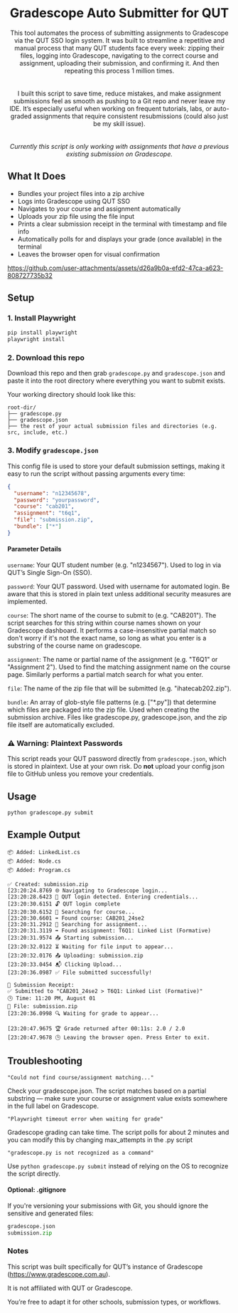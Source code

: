 <div align="center">
  
# Gradescope Auto Submitter for QUT

This tool automates the process of submitting assignments to Gradescope via the QUT SSO login system. It was built to streamline a repetitive and manual process that many QUT students face every week: zipping their files, logging into Gradescope, navigating to the correct course and assignment, uploading their submission, and confirming it. And then repeating this process 1 million times.
</br>  
</br>
I built this script to save time, reduce mistakes, and make assignment submissions feel as smooth as pushing to a Git repo and never leave my IDE. It’s especially useful when working on frequent tutorials, labs, or auto-graded assignments that require consistent resubmissions (could also just be my skill issue).
</br>  
</br>
*Currently this script is only working with assignments that have a previous existing submission on Gradescope.*

</div>

## What It Does

- Bundles your project files into a zip archive
- Logs into Gradescope using QUT SSO
- Navigates to your course and assignment automatically
- Uploads your zip file using the file input
- Prints a clear submission receipt in the terminal with timestamp and file info
- Automatically polls for and displays your grade (once available) in the terminal
- Leaves the browser open for visual confirmation



https://github.com/user-attachments/assets/d26a9b0a-efd2-47ca-a623-808727735b32



## Setup

### 1. Install Playwright

```bash
pip install playwright
playwright install
```

### 2. Download this repo

Download this repo and then grab `gradescope.py` and `gradescope.json` and paste it into the root directory where everything you want to submit exists.

Your working directory should look like this:
```
root-dir/
├── gradescope.py
├── gradescope.json
├── the rest of your actual submission files and directories (e.g. src, include, etc.)
```

### 3. Modify `gradescope.json`

This config file is used to store your default submission settings, making it easy to run the script without passing arguments every time:

```json
{
  "username": "n12345678",
  "password": "yourpassword",
  "course": "cab201",
  "assignment": "t6q1",
  "file": "submission.zip",
  "bundle": ["*"]
}
```
#### Parameter Details
```username```:
Your QUT student number (e.g. "n1234567").
Used to log in via QUT’s Single Sign-On (SSO).

```password```:
Your QUT password.
Used with username for automated login. Be aware that this is stored in plain text unless additional security measures are implemented.

```course```:
The short name of the course to submit to (e.g. "CAB201").
The script searches for this string within course names shown on your Gradescope dashboard. It performs a case-insensitive partial match so don't worry if it's not the exact name, so long as what you enter is a substring of the course name on gradescope.

```assignment```:
The name or partial name of the assignment (e.g. "T6Q1" or "Assignment 2").
Used to find the matching assignment name on the course page. Similarly performs a partial match search for what you enter.

```file```:
The name of the zip file that will be submitted (e.g. "ihatecab202.zip").

```bundle```:
An array of glob-style file patterns (e.g. ["*.py"]) that determine which files are packaged into the zip file.
Used when creating the submission archive. Files like gradescope.py, gradescope.json, and the zip file itself are automatically excluded.

### ⚠️ Warning: Plaintext Passwords
This script reads your QUT password directly from `gradescope.json`, which is stored in plaintext. Use at your own risk. Do **not** upload your config json file to GitHub unless you remove your credentials.

## Usage

```bash
python gradescope.py submit
```

## Example Output

```
📦 Added: LinkedList.cs
📦 Added: Node.cs
📦 Added: Program.cs

✅ Created: submission.zip
[23:20:24.8769 🌐 Navigating to Gradescope login...
[23:20:28.6423 👤 QUT login detected. Entering credentials...
[23:20:30.6151 🔓 QUT login complete
[23:20:30.6152 📘 Searching for course...
[23:20:30.6601 ➡️ Found course: CAB201_24se2
[23:20:31.2912 📄 Searching for assignment...
[23:20:31.3119 ➡️ Found assignment: T6Q1: Linked List (Formative)
[23:20:31.9574 📤 Starting submission...
[23:20:32.0122 ⏳ Waiting for file input to appear...
[23:20:32.0176 📤 Uploading: submission.zip
[23:20:33.0454 📬 Clicking Upload...
[23:20:36.0987 ✅ File submitted successfully!

🧾 Submission Receipt:
✅ Submitted to "CAB201_24se2 > T6Q1: Linked List (Formative)"
🕒 Time: 11:20 PM, August 01
📁 File: submission.zip
[23:20:36.0998 🔍 Waiting for grade to appear...

[23:20:47.9675 🏆 Grade returned after 00:11s: 2.0 / 2.0
[23:20:47.9678 🕒 Leaving the browser open. Press Enter to exit.
```
## Troubleshooting
```"Could not find course/assignment matching..."```

Check your gradescope.json. The script matches based on a partial substring — make sure your course or assignment value exists somewhere in the full label on Gradescope.

```"Playwright timeout error when waiting for grade"```

Gradescope grading can take time. The script polls for about 2 minutes and you can modify this by changing max_attempts in the .py script

```"gradescope.py is not recognized as a command"```

Use ```python gradescope.py submit``` instead of relying on the OS to recognize the script directly.

#### Optional: .gitignore
If you're versioning your submissions with Git, you should ignore the sensitive and generated files:
```python
gradescope.json
submission.zip
```

### Notes

This script was built specifically for QUT’s instance of Gradescope (https://www.gradescope.com.au).

It is not affiliated with QUT or Gradescope.

You’re free to adapt it for other schools, submission types, or workflows.
